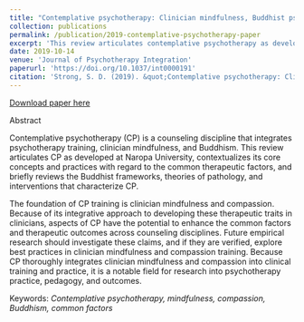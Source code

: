 ```yaml
---
title: "Contemplative psychotherapy: Clinician mindfulness, Buddhist psychology, and the therapeutic common factors."
collection: publications
permalink: /publication/2019-contemplative-psychotherapy-paper
excerpt: 'This review articulates contemplative psychotherapy as developed at Naropa University, contextualizes its core concepts and practices with regard to the common therapeutic factors, and briefly reviews the Buddhist frameworks, theories of pathology, and interventions that characterize it.'
date: 2019-10-14
venue: 'Journal of Psychotherapy Integration'
paperurl: 'https://doi.org/10.1037/int0000191'
citation: 'Strong, S. D. (2019). &quot;Contemplative psychotherapy: Clinician mindfulness, Buddhist psychology, and the therapeutic common factors.&quot; <i>Journal of Psychotherapy Integration</i>. Advance online publication.'
---
```


[Download paper here](http://sashastrong.github.io/files/strong-2019-contemplative-psychotherapy-and-the-common-factors.pdf)


Abstract

Contemplative psychotherapy (CP) is a counseling discipline that integrates psychotherapy
training, clinician mindfulness, and Buddhism. This review articulates CP as developed at Naropa University, contextualizes its core concepts and practices with regard to the common therapeutic factors, and briefly reviews the Buddhist frameworks, theories of pathology, and interventions that characterize CP.

The foundation of CP training is clinician mindfulness and compassion. Because of its integrative approach to developing these therapeutic traits in clinicians, aspects of CP have the potential to enhance the common factors and therapeutic outcomes across counseling disciplines. Future empirical research should investigate these claims, and if they are verified, explore best practices in clinician mindfulness and compassion training. Because CP thoroughly integrates clinician mindfulness and compassion into clinical training and practice, it is a notable field for research into psychotherapy practice, pedagogy, and outcomes.

Keywords: <i>Contemplative psychotherapy, mindfulness, compassion, Buddhism, common factors</i>